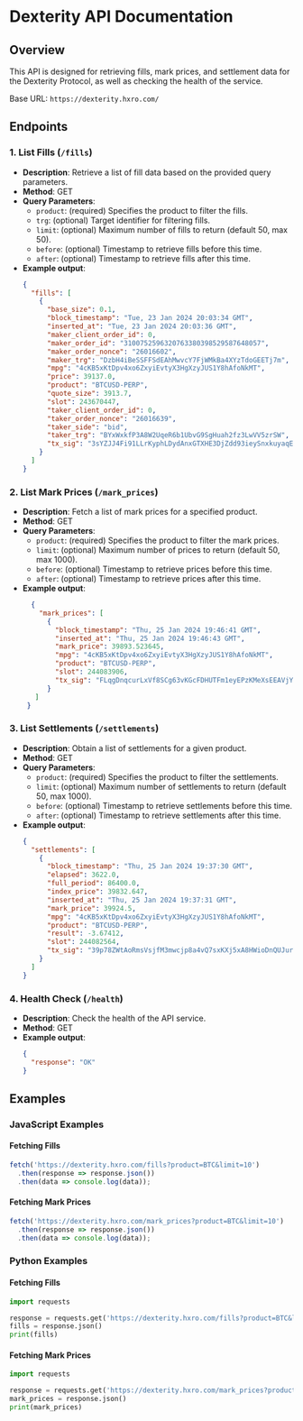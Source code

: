 # Dexterity API Documentation

## Overview

This API is designed for retrieving fills, mark prices, and settlement data for the Dexterity Protocol, as well as checking the health of the service.

Base URL: `https://dexterity.hxro.com/`

## Endpoints

### 1. List Fills (`/fills`)

- **Description**: Retrieve a list of fill data based on the provided query parameters.
- **Method**: GET
- **Query Parameters**:
  - `product`: (required) Specifies the product to filter the fills.
  - `trg`: (optional) Target identifier for filtering fills.
  - `limit`: (optional) Maximum number of fills to return (default 50, max 50).
  - `before`: (optional) Timestamp to retrieve fills before this time.
  - `after`: (optional) Timestamp to retrieve fills after this time.
- **Example output**:
  ```json
  {
    "fills": [
      {
        "base_size": 0.1, 
        "block_timestamp": "Tue, 23 Jan 2024 20:03:34 GMT", 
        "inserted_at": "Tue, 23 Jan 2024 20:03:36 GMT", 
        "maker_client_order_id": 0, 
        "maker_order_id": "3100752596320763380398529587648057", 
        "maker_order_nonce": "26016602", 
        "maker_trg": "DzbH4iBeSSFFSdEAhMwvcY7FjWMkBa4XYzTdoGEETj7m", 
        "mpg": "4cKB5xKtDpv4xo6ZxyiEvtyX3HgXzyJUS1Y8hAfoNkMT", 
        "price": 39137.0, 
        "product": "BTCUSD-PERP", 
        "quote_size": 3913.7, 
        "slot": 243670447, 
        "taker_client_order_id": 0, 
        "taker_order_nonce": "26016639", 
        "taker_side": "bid", 
        "taker_trg": "BYxWxkfP3A8W2UqeR6b1UbvG9SgHuah2fz3LwVV5zrSW", 
        "tx_sig": "3sYZJJ4Fi91LLrKyphLDydAnxGTXHE3DjZdd93ieySnxkuyaqEZsynVB8wPL881y5wbZJagmHBoMKXzD3UB77aPK"
      }
    ]
  }
  ```

### 2. List Mark Prices (`/mark_prices`)

- **Description**: Fetch a list of mark prices for a specified product.
- **Method**: GET
- **Query Parameters**:
  - `product`: (required) Specifies the product to filter the mark prices.
  - `limit`: (optional) Maximum number of prices to return (default 50, max 1000).
  - `before`: (optional) Timestamp to retrieve prices before this time.
  - `after`: (optional) Timestamp to retrieve prices after this time.
- **Example output**:
  ```json
    {
      "mark_prices": [
        {
          "block_timestamp": "Thu, 25 Jan 2024 19:46:41 GMT", 
          "inserted_at": "Thu, 25 Jan 2024 19:46:43 GMT", 
          "mark_price": 39893.523645, 
          "mpg": "4cKB5xKtDpv4xo6ZxyiEvtyX3HgXzyJUS1Y8hAfoNkMT", 
          "product": "BTCUSD-PERP", 
          "slot": 244083906, 
          "tx_sig": "FLqgDnqcurLxVf8SCg63vKGcFDHUTFm1eyEPzKMeXsEEAVjYCUsjkzGkcSvyqUt3Xn4HQAZT6vh8hpqqdqHbgdG"
        }
     ]
   }
  ```

### 3. List Settlements (`/settlements`)

- **Description**: Obtain a list of settlements for a given product.
- **Method**: GET
- **Query Parameters**:
  - `product`: (required) Specifies the product to filter the settlements.
  - `limit`: (optional) Maximum number of settlements to return (default 50, max 1000).
  - `before`: (optional) Timestamp to retrieve settlements before this time.
  - `after`: (optional) Timestamp to retrieve settlements after this time.
- **Example output**:
  ```json
  {
    "settlements": [
      {
        "block_timestamp": "Thu, 25 Jan 2024 19:37:30 GMT", 
        "elapsed": 3622.0, 
        "full_period": 86400.0, 
        "index_price": 39832.647, 
        "inserted_at": "Thu, 25 Jan 2024 19:37:31 GMT", 
        "mark_price": 39924.5, 
        "mpg": "4cKB5xKtDpv4xo6ZxyiEvtyX3HgXzyJUS1Y8hAfoNkMT", 
        "product": "BTCUSD-PERP", 
        "result": -3.67412, 
        "slot": 244082564, 
        "tx_sig": "39p78ZWtAoRmsVsjfM3mwcjp8a4vQ7sxKXj5xA8HWioDnQUJurYmJechcCKmFEtu4xcsyLhfVZ6WJn4qDmJhTVgC"
      }
    ]
  }
  ```

### 4. Health Check (`/health`)

- **Description**: Check the health of the API service.
- **Method**: GET
- **Example output**:
  ```json
  {
    "response": "OK"
  }
  ```

## Examples

### JavaScript Examples

#### Fetching Fills

```javascript
fetch('https://dexterity.hxro.com/fills?product=BTC&limit=10')
  .then(response => response.json())
  .then(data => console.log(data));
```

#### Fetching Mark Prices

```javascript
fetch('https://dexterity.hxro.com/mark_prices?product=BTC&limit=10')
  .then(response => response.json())
  .then(data => console.log(data));
```

### Python Examples

#### Fetching Fills

```python
import requests

response = requests.get('https://dexterity.hxro.com/fills?product=BTC&limit=10')
fills = response.json()
print(fills)
```

#### Fetching Mark Prices

```python
import requests

response = requests.get('https://dexterity.hxro.com/mark_prices?product=BTC&limit=10')
mark_prices = response.json()
print(mark_prices)
```
